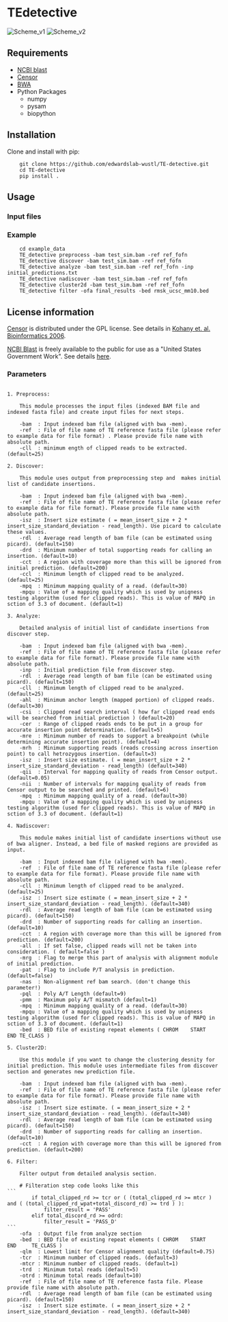 # TEdetective

![Scheme_v1](images/Scheme_v1.png)
![Scheme_v2](images/Scheme_v2.png)

## Requirements
 * [NCBI blast](https://blast.ncbi.nlm.nih.gov/Blast.cgi?CMD=Web&PAGE_TYPE=BlastDocs&DOC_TYPE=Download)
 * [Censor](https://www.girinst.org/downloads/software/censor/)
 * [BWA](https://github.com/lh3/bwa)
 * Python Packages
     *  numpy
     *  pysam
     *  biopython

## Installation
Clone and install with pip:

````
    git clone https://github.com/edwardslab-wustl/TE-detective.git
    cd TE-detective
    pip install .
````

## Usage

### Input files

### Example

````
    cd example_data
    TE_detective preprocess -bam test_sim.bam -ref ref_fofn
    TE_detective discover -bam test_sim.bam -ref ref_fofn
    TE_detective analyze -bam test_sim.bam -ref ref_fofn -inp initial_predictions.txt
    TE_detective nadiscover -bam test_sim.bam -ref ref_fofn
    TE_detective cluster2d -bam test_sim.bam -ref ref_fofn
    TE_detective filter -ofa final_results -bed rmsk_ucsc_mm10.bed
````

## License information
[Censor](http://www.girinst.org/censor/index.php) is distributed under the GPL license.  See details in [Kohany et. al. Bioinformatics 2006](https://bmcbioinformatics.biomedcentral.com/articles/10.1186/1471-2105-7-474).

[NCBI Blast](https://blast.ncbi.nlm.nih.gov/Blast.cgi?CMD=Web&PAGE_TYPE=BlastDocs&DOC_TYPE=Download) is freely available to the public for use as a "United States Government Work".  See details [here](https://www.ncbi.nlm.nih.gov/IEB/ToolBox/CPP_DOC/lxr/source/scripts/projects/blast/LICENSE).

### Parameters

````

1. Preprocess:

	This module processes the input files (indexed BAM file and indexed fasta file) and create input files for next steps. 

	-bam  : Input indexed bam file (aligned with bwa -mem).
	-ref  : File of file name of TE reference fasta file (please refer to example data for file format) . Please provide file name with absolute path.
	-cll  : minimum ength of clipped reads to be extracted. (default=25)

2. Discover:
	
	This module uses output from preprocessing step and  makes initial list of candidate insertions. 	

	-bam  : Input indexed bam file (aligned with bwa -mem).
	-ref  : File of file name of TE reference fasta file (please refer to example data for file format). Please provide file name with absolute path.
	-isz  : Insert size estimate ( = mean_insert_size + 2 * insert_size_standard_deviation - read_length). Use picard to calculate these values.
	-rdl  : Average read length of bam file (can be estimated using picard). (default=150)
	-drd  : Minimum number of total supporting reads for calling an insertion. (default=10)
	-cct  : A region with coverage more than this will be ignored from initial prediction. (default=200)
	-ccl  : Minimum length of clipped read to be analyzed. (default=25)
	-mpq  : Minimum mapping quality of a read. (default=30)
	-mpqu : Value of a mapping quality which is used by uniqness testing algorithm (used for clipped reads). This is value of MAPQ in sction of 3.3 of document. (default=1)

3. Analyze:

	Detailed analysis of initial list of candidate insertions from discover step. 	

	-bam  : Input indexed bam file (aligned with bwa -mem).
	-ref  : File of file name of TE reference fasta file (please refer to example data for file format). Please provide file name with absolute path.
	-inp  : Initial prediction file from discover step.
	-rdl  : Average read length of bam file (can be estimated using picard). (default=150)
	-cll  : Minimum length of clipped read to be analyzed. (default=25) 
	-ahl  : Minimum anchor length (mapped portion) of clipped reads. (default=30) 
	-csi  : Clipped read search interval ( how far clipped read ends will be searched from initial prediction ) (default=20)
	-cer  : Range of clipped reads ends to be put in a group for accurate insertion point determination. (default=5)
	-mre  : Minimum number of reads to support a breakpoint (while determining accurate insertion point). (default=4)
	-mrh  : Minimum supporting reads (reads crossing across insertion point) to call hetrozygous insertion. (default=3)
	-isz  : Insert size estimate. ( = mean_insert_size + 2 * insert_size_standard_deviation - read_length) (default=340)
	-qii  : Interval for mapping quality of reads from Censor output. (default=0.05)
	-nii  : Number of intervals for mapping quality of reads from Censor output to be searched and printed. (default=6)
	-mpq  : Minimum mapping quality of a read. (default=30)
	-mpqu : Value of a mapping quality which is used by uniqness testing algorithm (used for clipped reads). This is value of MAPQ in sction of 3.3 of document. (default=1)

4. Nadiscover:

	This module makes initial list of candidate insertions without use of bwa aligner. Instead, a bed file of masked regions are provided as input. 

	-bam  : Input indexed bam file (aligned with bwa -mem).
	-ref  : File of file name of TE reference fasta file (please refer to example data for file format). Please provide file name with absolute path.
	-cll  : Minimum length of clipped read to be analyzed. (default=25)
	-isz  : Insert size estimate ( = mean_insert_size + 2 * insert_size_standard_deviation - read_length). (default=340)
	-rdl  : Average read length of bam file (can be estimated using picard). (default=150)
	-drd  : Number of supporting reads for calling an insertion. (default=10)
	-cct  : A region with coverage more than this will be ignored from prediction. (default=200)
	-all  : If set false, clipped reads will not be taken into consideration. ( default=false )
	-mrg  : Flag to merge this part of analysis with alignment module of initial prediction.
	-pat  : Flag to include P/T analysis in prediction. (default=false) 
	-nas  : Non-alignment ref bam search. (don't change this parameter!) 
	-pql  : Poly A/T Length (default=9)
	-pmm  : Maximum poly A/T mismatch (default=1)
	-mpq  : Minimum mapping quality of a read. (default=30)
	-mpqu : Value of a mapping quality which is used by uniqness testing algorithm (used for clipped reads). This is value of MAPQ in sction of 3.3 of document. (default=1)
	-bed  : BED file of existing repeat elements ( CHROM	START	END	TE_CLASS ) 

5. Cluster2D:

	Use this module if you want to change the clustering desnity for initial prediction. This module uses intermediate files from discover section and generates new prediction file.

	-bam  : Input indexed bam file (aligned with bwa -mem).
	-ref  : File of file name of TE reference fasta file (please refer to example data for file format). Please provide file name with absolute path.
	-isz  : Insert size estimate. ( = mean_insert_size + 2 * insert_size_standard_deviation - read_length). (default=340)
	-rdl  : Average read length of bam file (can be estimated using picard). (default=150)
	-drd  : Number of supporting reads for calling an insertion. (default=10)
	-cct  : A region with coverage more than this will be ignored from prediction. (default=200)

6. Filter:
	
	Filter output from detailed analysis section.

	# Filteration step code looks like this
```
        if total_clipped_rd >= tcr or ( (total_clipped_rd >= mtcr ) and ( (total_clipped_rd_wpat+total_discord_rd) >= trd ) ):
            filter_result = 'PASS'
        elif total_discord_rd >= odrd: 
            filter_result = 'PASS_D'
```
	-ofa  : Output file from analyze section
	-bed  : BED file of existing repeat elements ( CHROM	START    END     TE_CLASS )
	-qlm  : Lowest limit for Censor alignment quality (default=0.75)
	-tcr  : Minimum number of clipped reads. (default=3)
	-mtcr : Minimum number of clipped reads. (default=1)
	-trd  : Minimum total reads (default=5)
	-otrd : Minimum total reads (default=10)
	-ref  : File of file name of TE reference fasta file. Please provide file name with absolute path.
	-rdl  : Average read length of bam file (can be estimated using picard). (default=150)
	-isz  : Insert size estimate. ( = mean_insert_size + 2 * insert_size_standard_deviation - read_length). (default=340)

````
